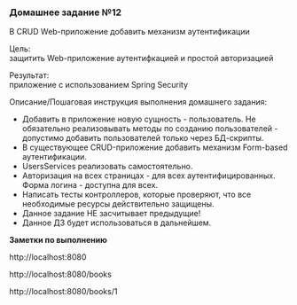 <h3>Домашнее задание №12</h3>

В CRUD Web-приложение добавить механизм аутентификации

Цель:  
защитить Web-приложение аутентифкацией и простой авторизацией


Результат:  
приложение с использованием Spring Security


Описание/Пошаговая инструкция выполнения домашнего задания:  

* Добавить в приложение новую сущность - пользователь. Не обязательно реализовывать методы по созданию пользователей - допустимо добавить пользователей только через БД-скрипты.
* В существующее CRUD-приложение добавить механизм Form-based аутентификации.
* UsersServices реализовать самостоятельно.
* Авторизация на всех страницах - для всех аутентифицированных. Форма логина - доступна для всех.
* Написать тесты контроллеров, которые проверяют, что все необходимые ресурсы действительно защищены.
* Данное задание НЕ засчитывает предыдущие!
* Данное ДЗ будет использоваться в дальнейшем.

__Заметки по выполнению__

http://localhost:8080

http://localhost:8080/books

http://localhost:8080/books/1
